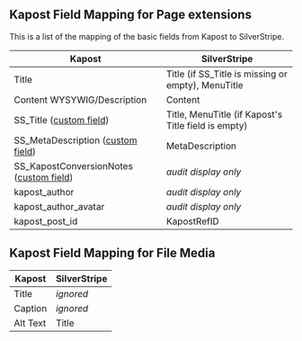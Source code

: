 Kapost Field Mapping for Page extensions
----
This is a list of the mapping of the basic fields from Kapost to SilverStripe.

| Kapost        | SilverStripe  |
|---------------|---------------|
| Title | Title (if SS_Title is missing or empty), MenuTitle |
| Content WYSYWIG/Description | Content |
| SS_Title ([custom field](configuring-kapost.md#defining-seo-fields)) | Title, MenuTitle (if Kapost's Title field is empty) |
| SS_MetaDescription ([custom field](configuring-kapost.md#defining-seo-fields)) | MetaDescription |
| SS_KapostConversionNotes ([custom field](configuring-kapost.md#using-conversion-notes)) | *audit display only* |
| kapost_author | *audit display only* |
| kapost_author_avatar | *audit display only* |
| kapost_post_id | KapostRefID |

Kapost Field Mapping for File Media
----
| Kapost | SilverStripe |
|--------|--------------|
| Title | *ignored* |
| Caption | *ignored* |
| Alt Text | Title |
